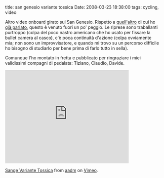 title: san genesio variante tossica
Date: 2008-03-23 18:38:00
tags: cycling, video
 

Altro video onboard girato sul San Genesio. Rispetto a [quell'altro](http://www.vimeo.com/772088) di cui ho [già parlato](http://aadm.github.io/2008-03-23-san-genesio-classic-trail-the-video.html), questo è venuto fuori un po' peggio. Le riprese sono traballanti purtroppo (colpa del poco nastro americano che ho usato per fissare la bullet camera al casco), c'è poca continuità d'azione (colpa ovviamente mia; non sono un improvvisatore, e quando mi trovo su un percorso difficile ho bisogno di studiarlo per bene prima di farlo tutto in sella).  
  
Comunque l'ho montato in fretta e pubblicato per ringraziare i miei validissimi compagni di pedalata: Tiziano, Claudio, Davide.  
  
<iframe src="http://player.vimeo.com/video/812655?title=0&amp;byline=0&amp;portrait=0" width="400" height="302" frameborder="0" > </iframe>

<p><a href="http://vimeo.com/812655">Sange Variante Tossica</a> from <a href="http://vimeo.com/aadm">aadm</a> on <a href="http://vimeo.com">Vimeo</a>.</p>
